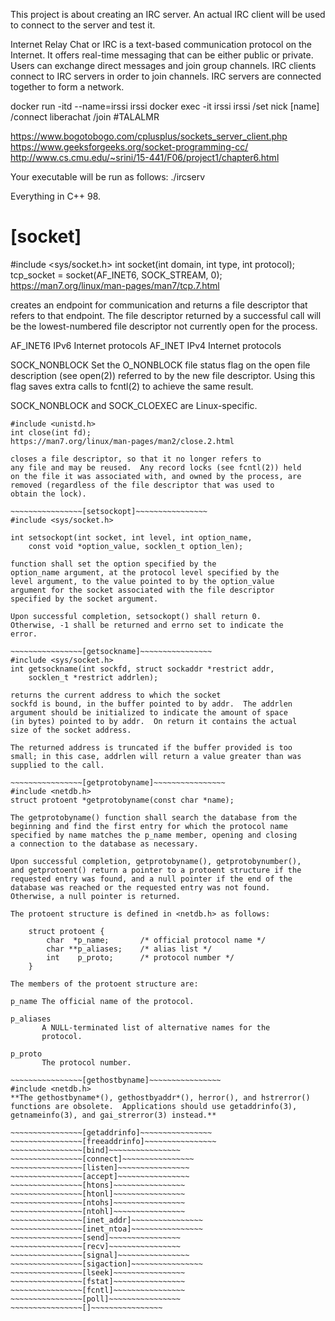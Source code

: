 This project is about creating an IRC server.
An actual IRC client will be used to connect to the server and test it.

Internet Relay Chat or IRC is a text-based communication protocol on the Internet.
It offers real-time messaging that can be either public or private. Users can exchange
direct messages and join group channels.
IRC clients connect to IRC servers in order to join channels. IRC servers are connected
together to form a network.

 docker run -itd --name=irssi irssi
 docker exec -it irssi irssi
 /set nick [name]
 /connect liberachat
 /join #TALALMR

https://www.bogotobogo.com/cplusplus/sockets_server_client.php
https://www.geeksforgeeks.org/socket-programming-cc/
http://www.cs.cmu.edu/~srini/15-441/F06/project1/chapter6.html

Your executable will be run as follows:
./ircserv <port> <password>

Everything in C++ 98.

# [socket]

#include <sys/socket.h>
int socket(int domain, int type, int protocol);
tcp_socket = socket(AF_INET6, SOCK_STREAM, 0);
https://man7.org/linux/man-pages/man7/tcp.7.html

creates an endpoint for communication and returns a file
descriptor that refers to that endpoint.  The file descriptor
returned by a successful call will be the lowest-numbered file
descriptor not currently open for the process.

AF_INET6     IPv6 Internet protocols
AF_INET      IPv4 Internet protocols

SOCK_NONBLOCK
	Set the O_NONBLOCK file status flag on the open file
	description (see open(2)) referred to by the new file
	descriptor.  Using this flag saves extra calls to fcntl(2)
	to achieve the same result.

SOCK_NONBLOCK and SOCK_CLOEXEC are Linux-specific.

~~~~~~~~~~~~~~~~[close]~~~~~~~~~~~~~~~~
#include <unistd.h>
int close(int fd);
https://man7.org/linux/man-pages/man2/close.2.html

closes a file descriptor, so that it no longer refers to
any file and may be reused.  Any record locks (see fcntl(2)) held
on the file it was associated with, and owned by the process, are
removed (regardless of the file descriptor that was used to
obtain the lock).

~~~~~~~~~~~~~~~~[setsockopt]~~~~~~~~~~~~~~~~
#include <sys/socket.h>

int setsockopt(int socket, int level, int option_name,
	const void *option_value, socklen_t option_len);

function shall set the option specified by the
option_name argument, at the protocol level specified by the
level argument, to the value pointed to by the option_value
argument for the socket associated with the file descriptor
specified by the socket argument.

Upon successful completion, setsockopt() shall return 0.
Otherwise, -1 shall be returned and errno set to indicate the
error.

~~~~~~~~~~~~~~~~[getsockname]~~~~~~~~~~~~~~~~
#include <sys/socket.h>
int getsockname(int sockfd, struct sockaddr *restrict addr,
	socklen_t *restrict addrlen);

returns the current address to which the socket
sockfd is bound, in the buffer pointed to by addr.  The addrlen
argument should be initialized to indicate the amount of space
(in bytes) pointed to by addr.  On return it contains the actual
size of the socket address.

The returned address is truncated if the buffer provided is too
small; in this case, addrlen will return a value greater than was
supplied to the call.

~~~~~~~~~~~~~~~~[getprotobyname]~~~~~~~~~~~~~~~~
#include <netdb.h>
struct protoent *getprotobyname(const char *name);

The getprotobyname() function shall search the database from the
beginning and find the first entry for which the protocol name
specified by name matches the p_name member, opening and closing
a connection to the database as necessary.

Upon successful completion, getprotobyname(), getprotobynumber(),
and getprotoent() return a pointer to a protoent structure if the
requested entry was found, and a null pointer if the end of the
database was reached or the requested entry was not found.
Otherwise, a null pointer is returned.

The protoent structure is defined in <netdb.h> as follows:

    struct protoent {
        char  *p_name;       /* official protocol name */
        char **p_aliases;    /* alias list */
        int    p_proto;      /* protocol number */
    }

The members of the protoent structure are:

p_name The official name of the protocol.

p_aliases
       A NULL-terminated list of alternative names for the
       protocol.

p_proto
       The protocol number.

~~~~~~~~~~~~~~~~[gethostbyname]~~~~~~~~~~~~~~~~
#include <netdb.h>
**The gethostbyname*(), gethostbyaddr*(), herror(), and hstrerror()
functions are obsolete.  Applications should use getaddrinfo(3),
getnameinfo(3), and gai_strerror(3) instead.**

~~~~~~~~~~~~~~~~[getaddrinfo]~~~~~~~~~~~~~~~~
~~~~~~~~~~~~~~~~[freeaddrinfo]~~~~~~~~~~~~~~~~
~~~~~~~~~~~~~~~~[bind]~~~~~~~~~~~~~~~~
~~~~~~~~~~~~~~~~[connect]~~~~~~~~~~~~~~~~
~~~~~~~~~~~~~~~~[listen]~~~~~~~~~~~~~~~~
~~~~~~~~~~~~~~~~[accept]~~~~~~~~~~~~~~~~
~~~~~~~~~~~~~~~~[htons]~~~~~~~~~~~~~~~~
~~~~~~~~~~~~~~~~[htonl]~~~~~~~~~~~~~~~~
~~~~~~~~~~~~~~~~[ntohs]~~~~~~~~~~~~~~~~
~~~~~~~~~~~~~~~~[ntohl]~~~~~~~~~~~~~~~~
~~~~~~~~~~~~~~~~[inet_addr]~~~~~~~~~~~~~~~~
~~~~~~~~~~~~~~~~[inet_ntoa]~~~~~~~~~~~~~~~~
~~~~~~~~~~~~~~~~[send]~~~~~~~~~~~~~~~~
~~~~~~~~~~~~~~~~[recv]~~~~~~~~~~~~~~~~
~~~~~~~~~~~~~~~~[signal]~~~~~~~~~~~~~~~~
~~~~~~~~~~~~~~~~[sigaction]~~~~~~~~~~~~~~~~
~~~~~~~~~~~~~~~~[lseek]~~~~~~~~~~~~~~~~
~~~~~~~~~~~~~~~~[fstat]~~~~~~~~~~~~~~~~
~~~~~~~~~~~~~~~~[fcntl]~~~~~~~~~~~~~~~~
~~~~~~~~~~~~~~~~[poll]~~~~~~~~~~~~~~~~
~~~~~~~~~~~~~~~~[]~~~~~~~~~~~~~~~~
